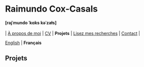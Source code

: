 # Raimundo Cox-Casals
#### [rajˈmundo ˈkɑks kəˈzaɫs]

| [À propos de moi](french/LISMOI.md) | [CV](french/cvfr.md) | **Projets** | [Lisez mes recherches](french/papersfr.md) | [Contact](french/contactfr.md) |

[English](projects.md) \| **Français**

## Projets
